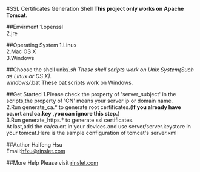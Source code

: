 #SSL Certificates Generation Shell 
<strong>This project only works on Apache Tomcat.</strong>

##Envirment
1.openssl<br>
2.jre

##Operating System
1.Linux<br>
2.Mac OS X<br>
3.Windows<br>

##Choose the shell
unix/*.sh  These shell scripts work on Unix System(Such as Linux or OS X).<br>
windows/*.bat These bat scripts work on Windows.<br>

##Get Started
1.Please check the property of 'server_subject' in the scripts,the property of 'CN' means your server ip or domain name.<br>
2.Run generate_ca.* to generate root certificates.(<strong>If you already have ca.crt and ca.key ,you can ignore this step.</strong>)<br>
3.Run generate_https.* to generate ssl certificates.<br>
At last,add the ca/ca.crt in your devices.and use server/server.keystore in your tomcat.Here is the sample  configuration of tomcat's server.xml
<code><Connector SSLEnabled="true" clientAuth="false" keystoreFile="E:/env/https/server/server.keystore" keystorePass="123456" maxThreads="150" port="443" protocol="org.apache.coyote.http11.Http11Protocol" scheme="https" secure="true" sslProtocol="TLS"/></code>

##Author
Haifeng Hsu<br>
Email:hfxu@rinslet.com

##More Help
Please visit [rinslet.com](http://www.rinslet.com/?p=121)